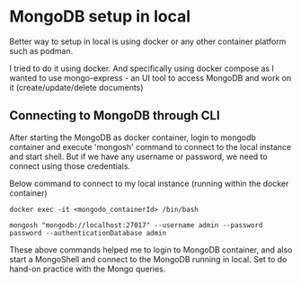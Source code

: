 # MongoDB setup in local

Better way to setup in local is using docker or any other container platform such as podman.

I tried to do it using docker. And specifically using docker compose as I wanted to use mongo-express - an UI tool to access MongoDB and work on it (create/update/delete documents)


## Connecting to MongoDB through CLI

After starting the MongoDB as docker container, login to mongodb container and execute 'mongosh' command to connect to the local instance and start shell.
But if we have any username or password, we need to connect using those credentials.

Below command to connect to my local instance (running within the docker container) 

```shell
docker exec -it <mongodo_containerId> /bin/bash

mongosh "mongodb://localhost:27017" --username admin --password password --authenticationDatabase admin
```

These above commands helped me to login to MongoDB container, and also start a MongoShell and connect to the MongoDB running in local. Set to do hand-on practice with the Mongo queries.


